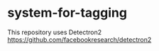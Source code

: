 # system-for-tagging


This repository uses Detectron2 https://github.com/facebookresearch/detectron2